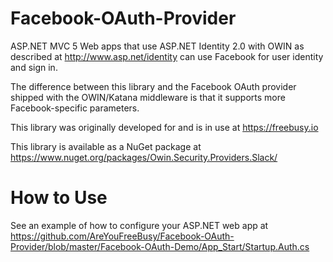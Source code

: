 Facebook-OAuth-Provider
======================

ASP.NET MVC 5 Web apps that use ASP.NET Identity 2.0 with OWIN as described at 
http://www.asp.net/identity can use Facebook for user identity and sign in.

The difference between this library and the Facebook OAuth provider shipped with the OWIN/Katana middleware is that it supports more Facebook-specific parameters.

This library was originally developed for and is in use at https://freebusy.io

This library is available as a NuGet package at https://www.nuget.org/packages/Owin.Security.Providers.Slack/

How to Use
======================
See an example of how to configure your ASP.NET web app at https://github.com/AreYouFreeBusy/Facebook-OAuth-Provider/blob/master/Facebook-OAuth-Demo/App_Start/Startup.Auth.cs